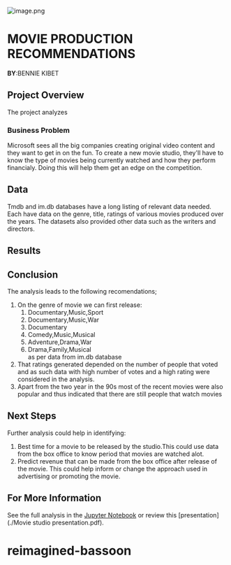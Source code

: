 ![image.png](attachment:image.png) 

# MOVIE PRODUCTION RECOMMENDATIONS

**BY**:BENNIE KIBET

## Project Overview

The project analyzes

### Business Problem

Microsoft sees all the big companies creating original video content and they want to get in on the fun. To create a new movie studio, they'll have to know the type of movies being currently watched and how they perform financialy. Doing this will help them get an edge on the competition. 

## Data

Tmdb and im.db databases have a long listing of relevant data needed. Each have data on the genre, title, ratings of various movies produced over the years. The datasets also provided other data such as the writers and directors.

## Results



## Conclusion

The analysis leads to the following recomendations;
1. On the genre of movie we can first release:
   1. Documentary,Music,Sport	
   2. Documentary,Music,War	
   3. Documentary	
   4. Comedy,Music,Musical	
   5. Adventure,Drama,War	
   6. Drama,Family,Musical	
as per data from im.db database 
2. That ratings generated depended on the number of people that voted and as such data with high number of votes and a high rating were considered in the analysis.
3. Apart from the two year in the 90s most of the recent movies were also popular and thus indicated that there are still people that watch movies

## Next Steps

Further analysis could help in identifying:
1. Best time for a movie to be released by the studio.This could use data from the box office to know period that movies are watched alot.
2. Predict revenue that can be made from the box office after release of the movie. This could help inform or change the approach used in advertising or promoting the movie.

## For More Information

See the full analysis in the [Jupyter Notebook](./index.ipynb) or review this [presentation](./Movie studio presentation.pdf).

# reimagined-bassoon
